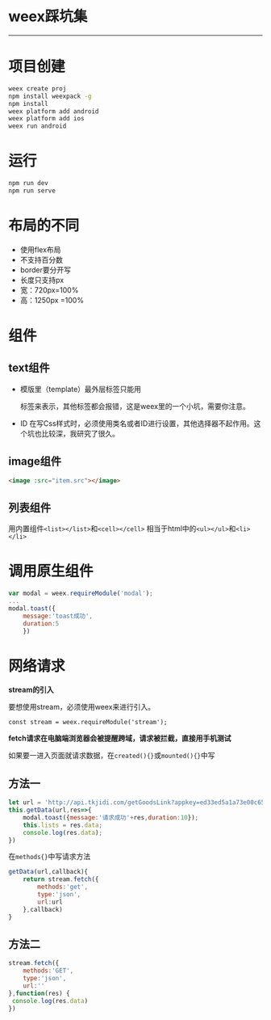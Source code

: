 #  weex踩坑集

---
# 项目创建

```bash
weex create proj
npm install weexpack -g
npm install
weex platform add android
weex platform add ios
weex run android

```

# 运行

```bash
npm run dev
npm run serve
```

# 布局的不同
 - 使用flex布局
 - 不支持百分数
 - border要分开写
 - 长度只支持px
 - 宽：720px=100%
 - 高：1250px =100%

# 组件

## text组件

- 模版里（template）最外层标签只能用<div>
标签来表示，其他标签都会报错，这是weex里的一个小坑，需要你注意。

- ID
在写Css样式时，必须使用类名或者ID进行设置，其他选择器不起作用。这个坑也比较深，我研究了很久。

## image组件

```html
<image :src="item.src"></image>
```

## 列表组件

用内置组件`<list></list>`和`<cell></cell>`
相当于html中的`<ul></ul>`和`<li></li>`

# 调用原生组件 

```js
var modal = weex.requireModule('modal');
...
modal.toast({
	message:'toast成功',
	duration:5
	})
```

# 网络请求

**stream的引入**

要想使用stream，必须使用weex来进行引入。

`const stream = weex.requireModule('stream');`

**fetch请求在电脑端浏览器会被提醒跨域，请求被拦截，直接用手机测试**

如果要一进入页面就请求数据，在`created(){}`或`mounted(){}`中写

## 方法一

```js
let url = 'http://api.tkjidi.com/getGoodsLink?appkey=ed33ed5a1a73e00c65f6c8da5793fb8a&type=www_lingquan';
this.getData(url,res=>{
	modal.toast({message:'请求成功'+res,duration:10});
	this.lists = res.data;
	console.log(res.data);
})
```

在`methods{}`中写请求方法
```js
getData(url,callback){
	return stream.fetch({
		methods:'get',
		type:'json',
		url:url
	},callback)
}
```

## 方法二

```js
stream.fetch({
	methods:'GET',
	type:'json',
	url:''
},function(res) {
 console.log(res.data)
})
```
